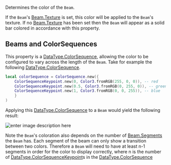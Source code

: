 Determines the color of the `Beam`.

If the `Beam`'s [Beam.Texture](https://developer.roblox.com/api-reference/property/Beam/Texture) is set, this color will be applied to the `Beam`'s texture. If no [Beam.Texture](https://developer.roblox.com/api-reference/property/Beam/Texture) has been set then the `Beam` will appear as a solid bar colored in accordance with this property.

## Beams and ColorSequences

This property is a [DataType.ColorSequence](https://developer.roblox.com/search#stq=ColorSequence), allowing the color to be configured to vary across the length of the `Beam`. Take for example the following [DataType.ColorSequence](https://developer.roblox.com/search#stq=ColorSequence).

```lua
local colorSequence = ColorSequence.new({
	ColorSequenceKeypoint.new(0, Color3.fromRGB(255, 0, 0)), -- red
	ColorSequenceKeypoint.new(0.5, Color3.fromRGB(0, 255, 0)), -- green
	ColorSequenceKeypoint.new(1, Color3.fromRGB(0, 0, 255)), -- blue
	}
)
```

Applying this [DataType.ColorSequence](https://developer.roblox.com/search#stq=ColorSequence) to a `Beam` would yield the following result:

![enter image description here][1]

Note the `Beam`'s coloration also depends on the number of [Beam.Segments](https://developer.roblox.com/api-reference/property/Beam/Segments) the `Beam` has. Each segment of the beam can only show a transition between two colors. Therefore a `Beam` will need to have at least n-1 segments in order for the color to display correctly, where n is the number of [DataType.ColorSequenceKeypoint](https://developer.roblox.com/search#stq=ColorSequenceKeypoint)s in the [DataType.ColorSequence](https://developer.roblox.com/search#stq=ColorSequence)

[1]: https://developer.roblox.com/assets/blt44487f7a1e259ab2/BeamColor.png